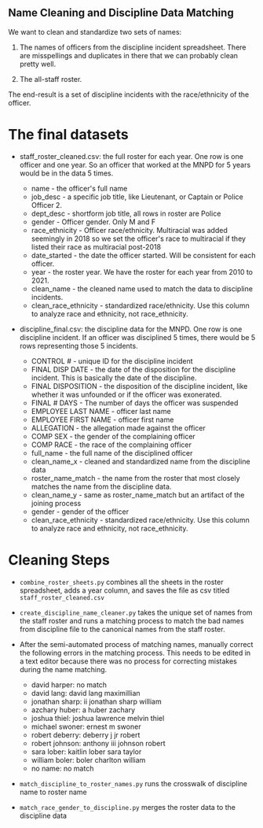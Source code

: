Name Cleaning and Discipline Data Matching
-------------

We want to clean and standardize two sets of names:

1) The names of officers from the discipline incident spreadsheet. There are misspellings and duplicates in there that we can probably clean pretty well.

2) The all-staff roster.  

The end-result is a set of discipline incidents with the race/ethnicity of the officer.

# The final datasets
* staff_roster_cleaned.csv: the full roster for each year. One row is one officer and one year. So an officer that worked at the MNPD for 5 years would be in the data 5 times.
  * name - the officer's full name
  * job_desc - a specific job title, like Lieutenant, or Captain or Police Officer 2.
  * dept_desc - shortform job title, all rows in roster are Police  	
  * gender - Officer gender. Only M and F
  * race_ethnicity - Officer race/ethnicity. Multiracial was added seemingly in 2018 so we set the officer's race to multiracial if they listed their race as multiracial post-2018
  * date_started - the date the officer started. Will be consistent for each officer. 	
  * year - the roster year. We have the roster for each year from 2010 to 2021. 	
  * clean_name - the cleaned name used to match the data to discipline incidents.
  * clean_race_ethnicity - standardized race/ethnicity. Use this column to analyze race and ethnicity, not race_ethnicity.

* discipline_final.csv: the discipline data for the MNPD. One row is one discipline incident. If an officer was disciplined 5 times, there would be 5 rows representing those 5 incidents.
  * CONTROL # - unique ID for the discipline incident
  * FINAL DISP DATE - the date of the disposition for the discipline incident. This is basically the date of the discipline. 	
  * FINAL DISPOSITION - the disposition of the discipline incident, like whether it was unfounded or if the officer was exonerated. 	
  * FINAL # DAYS - The number of days the officer was suspended 	
  * EMPLOYEE LAST NAME - officer last name
  * EMPLOYEE FIRST NAME - officer first name
  * ALLEGATION - the allegation made against the officer 	
  * COMP SEX - the gender of the complaining officer
  * COMP RACE - the race of the complaining officer 	
  * full_name - the full name of the disciplined officer
  * clean_name_x - cleaned and standardized name from the discipline data
  * roster_name_match - the name from the roster that most closely matches the name from the discipline data.
  * clean_name_y - same as roster_name_match but an artifact of the joining process 	
  * gender - gender of the officer
  * clean_race_ethnicity - standardized race/ethnicity. Use this column to analyze race and ethnicity, not race_ethnicity.


# Cleaning Steps

* `combine_roster_sheets.py` combines all the sheets in the roster spreadsheet, adds a year column, and saves the file as csv titled `staff_roster_cleaned.csv`

* `create_discipline_name_cleaner.py` takes the unique set of names from the staff roster and runs a matching process to match the bad names from discipline file to the canonical names from the staff roster.

* After the semi-automated process of matching names, manually correct the following errors in the matching process. This needs to be edited in a text editor because there was no process for correcting mistakes during the name matching.
  * david harper: no match
  * david lang: david lang maximillian
  * jonathan sharp: ii jonathan sharp william
  * azchary huber: a huber zachary
  * joshua thiel: joshua lawrence melvin thiel
  * michael swoner: ernest m swoner
  * robert deberry: deberry j jr robert
  * robert johnson: anthony iii johnson robert
  * sara lober: kaitlin lober sara taylor
  * william boler: boler charlton william
  * no name: no match

* `match_discipline_to_roster_names.py` runs the crosswalk of discipline name to roster name

* `match_race_gender_to_discipline.py` merges the roster data to the discipline data
